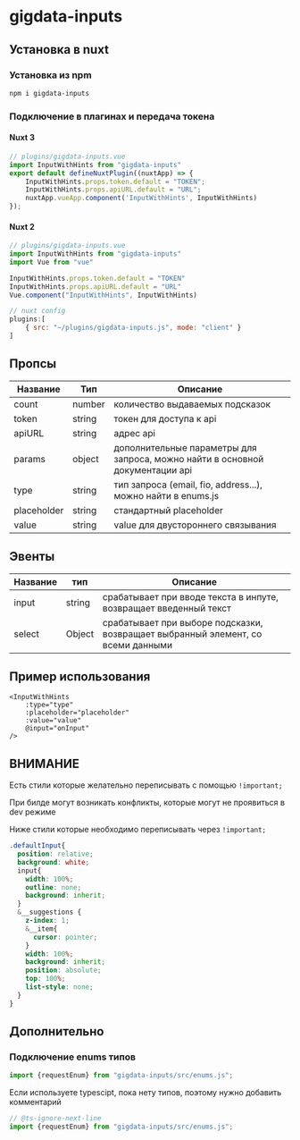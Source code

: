 # gigdata-inputs

## Установка в nuxt 

### Установка из npm

```bash
npm i gigdata-inputs
```

### Подключение в плагинах и передача токена

#### Nuxt 3
```js
// plugins/gigdata-inputs.vue
import InputWithHints from "gigdata-inputs"
export default defineNuxtPlugin((nuxtApp) => {
    InputWithHints.props.token.default = "TOKEN";
    InputWithHints.props.apiURL.default = "URL";
    nuxtApp.vueApp.component('InputWithHints', InputWithHints)
});
```
#### Nuxt 2

```js
// plugins/gigdata-inputs.vue
import InputWithHints from "gigdata-inputs"
import Vue from "vue"

InputWithHints.props.token.default = "TOKEN"
InputWithHints.props.apiURL.default = "URL"
Vue.component("InputWithHints", InputWithHints)
```

```js
// nuxt config 
plugins:[
    { src: "~/plugins/gigdata-inputs.js", mode: "client" }
]
```

## Пропсы

| Название    | Тип    | Описание                                                                      |
|-------------|--------|-------------------------------------------------------------------------------|
| count       | number | количество выдаваемых подсказок                                               |
| token       | string | токен для доступа к api                                                       |
| apiURL      | string | адрес api                                                                     |
| params      | object | дополнительные параметры для запроса, можно найти в основной документации api |
| type        | string | тип запроса (email, fio, address...), можно найти в enums.js                  |
| placeholder | string | стандартный placeholder                                                       |
| value       | string | value для двустороннего связывания                                            |


## Эвенты

| Название | тип    | Описание                                                                         |
|----------|--------|----------------------------------------------------------------------------------|
| input    | string | срабатывает при вводе текста в инпуте, возвращает введенный текст                |
| select   | Object | срабатывает при выборе подсказки, возвращает выбранный элемент, со всеми данными |


## Пример использования 

```vue
<InputWithHints
    :type="type"
    :placeholder="placeholder"
    :value="value"
    @input="onInput"
/>
```

## ВНИМАНИЕ
Есть стили которые желательно переписывать с помощью `!important;`

При билде могут возникать конфликты, которые могут не проявиться в dev режиме

Ниже стили которые необходимо переписывать через `!important;`

```scss
.defaultInput{
  position: relative;
  background: white;
  input{
    width: 100%;
    outline: none;
    background: inherit;
  }
  &__suggestions {
    z-index: 1;
    &__item{
      cursor: pointer;
    }
    width: 100%;
    background: inherit;
    position: absolute;
    top: 100%;
    list-style: none;
  }
}
```

## Дополнительно

### Подключение enums типов

```js
import {requestEnum} from "gigdata-inputs/src/enums.js";
```
Если используете typescipt, пока нету типов, поэтому нужно добавить комментарий
```ts
// @ts-ignore-next-line
import {requestEnum} from "gigdata-inputs/src/enums.js";
```